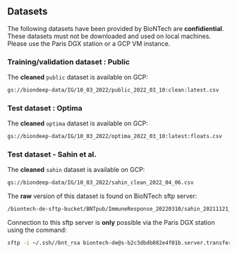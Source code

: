 ## Datasets

The following datasets have been provided by BioNTech are **confidiential**. These datasets must not
be downloaded and used on local machines. Please use the Paris DGX station or a GCP VM instance.

### Training/validation dataset : Public

The **cleaned** `public` dataset is available on GCP:

```bash
gs://biondeep-data/IG/10_03_2022/public_2022_03_10:clean:latest.csv
```

### Test dataset : Optima

The **cleaned** `optima` dataset is available on GCP:

```bash
gs://biondeep-data/IG/10_03_2022/optima_2022_03_10:latest:floats.csv
```

### Test dataset - Sahin et al.

The **cleaned** `sahin` dataset is available on GCP:

```bash
gs://biondeep-data/IG/10_03_2022/sahin_clean_2022_04_06.csv
```

The **raw** version of this dataset is found on BioNTech sftp server:

```bash
/biontech-de-sftp-bucket/BNTpub/ImmuneResponse_20220310/sahin_20211121_out_TCGA_updated_pres.tsv
```

Connection to this sftp server is **only** possible via the Paris DGX station using the command:

```bash
sftp -i ~/.ssh//bnt_rsa biontech-de@s-b2c3dbdb082e4f01b.server.transfer.us-east-1.amazonaws.com
```
